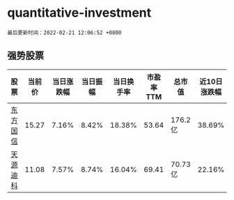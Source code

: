 # quantitative-investment

`最后更新时间：2022-02-21 12:06:52 +0800`

## 强势股票

|股票|当前价|当日涨跌幅|当日振幅|当日换手率|市盈率TTM|总市值|近10日涨跌幅|
|----|----|----|----|----|----|----|----|
|[东方国信](https://xueqiu.com/S/SZ300166)|15.27|7.16%|8.42%|18.38%|53.64|176.2亿|38.69%|
|[天源迪科](https://xueqiu.com/S/SZ300047)|11.08|7.57%|8.74%|16.04%|69.41|70.73亿|22.16%|
